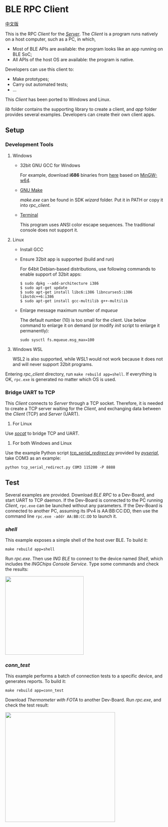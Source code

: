 # BLE RPC Client

[中文版](index_cn.md)

This is the RPC _Client_ for the [_Server_](../../../examples/ble_rpc/doc/index.md).
The _Client_ is a program runs natively on a host computer, such as a PC, in which,

* Most of BLE APIs are available: the program looks like an app running on BLE SoC;
* All APIs of the host OS are available: the program is native.

Developers can use this client to:

* Make prototypes;
* Carry out automated tests;
* ...

This _Client_ has been ported to Windows and Linux.

_lib_ folder contains the supporting library to create a client, and _app_ folder
provides several examples. Developers can create their own client apps.

## Setup

### Development Tools

1. Windows

    * 32bit GNU GCC for Windows

        For example, download **i686** binaries from [here](https://github.com/skeeto/w64devkit/releases/)
        based on [MinGW-w64](https://www.mingw-w64.org/).

    * [GNU Make](https://www.gnu.org/software/make/)

        _make.exe_ can be found in SDK _wizard_ folder. Put it in PATH or copy it
        into _rpc_client_.

    * [Terminal](https://learn.microsoft.com/en-us/windows/terminal/install)

        This program uses ANSI color escape sequences. The traditional console does not support it.

1. Linux

    * Install GCC

    * Ensure 32bit app is supported (build and run)

        For 64bit Debian-based distributions, use following commands to enable support of
        32bit apps:

        ```shell
        $ sudo dpkg --add-architecture i386
        $ sudo apt-get update
        $ sudo apt-get install libc6:i386 libncurses5:i386 libstdc++6:i386
        $ sudo apt-get install gcc-multilib g++-multilib
        ```

    * Enlarge message maximum number of _mqueue_

        The default number (10) is too small for the client. Use below command
        to enlarge it on demand (or modify _init_ script to enlarge it permanently):

        ```shell
        sudo sysctl fs.mqueue.msg_max=100
        ```

1. Windows WSL

    WSL2 is also supported, while WSL1 would not work because it does not and
    will never support 32bit programs.

Entering _rpc_client_ directory, run `make rebuild app=shell`. If everything is OK,
`rpc.exe` is generated no matter which OS is used.

### Bridge UART to TCP

This _Client_ connects to _Server_ through a TCP socket. Therefore, it is needed to create
a TCP server waiting for the _Client_, and exchanging data between the _Client_ (TCP) and
_Server_ (UART).

1. For Linux

Use [_socat_](http://www.dest-unreach.org/socat/) to bridge TCP and UART.

1. For both Windows and Linux

Use the example Python script [_tcp_serial_redirect.py_](https://github.com/pyserial/pyserial/blob/master/examples/tcp_serial_redirect.py)
provided by [_pyserial_](https://pypi.org/project/pyserial), take COM3 as an example:

```
python tcp_serial_redirect.py COM3 115200 -P 8888
```

## Test

Several examples are provided. Download _BLE RPC_ to a Dev-Board, and start UART to TCP daemon.
If the Dev-Board is connected to the PC running _Client_, `rpc.exe` can be launched
without any parameters. If the Dev-Board is connected to another PC, assuming its IPv4
is AA:BB:CC:DD, then use the command line `rpc.exe -addr AA:BB:CC:DD` to launch it.

### _shell_

This example exposes a simple shell of the host over BLE. To build it:

```shell
make rebuild app=shell
```

Run _rpc.exe_. Then use _ING BLE_ to connect to the device named _Shell_, which includes
the _INGChips Console Service_. Type some commands and check the results:

<img src="./img/shell.png" width="250px" />

### _conn_test_

This example performs a batch of connection tests to a specific device,
and generates reports. To build it:

```shell
make rebuild app=conn_test
```

Download _Thermometer with FOTA_ to another Dev-Board. Run _rpc.exe_, and check
the test result:

<img src="./img/test_session.png" width="350px" />
